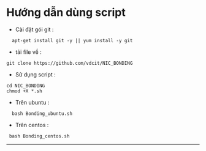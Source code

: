 Hướng dẫn dùng script 
====================================

- Cài đặt  gói git :
```
  apt-get install git -y || yum install -y git
```

- tải  file về :
```
git clone https://github.com/vdcit/NIC_BONDING
```

- Sử dụng script :
```
cd NIC_BONDING
chmod +X *.sh
```

- Trên ubuntu :
```
  bash Bonding_ubuntu.sh
```
- Trên centos :
```
 bash Bonding_centos.sh
```
-------------------------------------------------------
